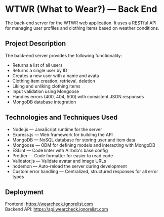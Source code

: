 # WTWR (What to Wear?) — Back End

The back-end server for the WTWR web application. It uses a RESTful API for managing user profiles and clothing items based on weather conditions.

## Project Description

The back-end server provides the following functionality:

- Returns a list of all users
- Returns a single user by ID
- Creates a new user with a name and avata
- Clothing item creation, retrieval, deletion
- Liking and unliking clothing items
- Input validation using Mongoose
- Handles errors (400, 404, 500) with consistent JSON responses
- MongoDB database integration

## Technologies and Techniques Used

- Node.js — JavaScript runtime for the server
- Express.js — Web framework for building the API
- MongoDB — NoSQL database for storing user and item data
- Mongoose — ODM for defining models and interacting with MongoDB
- ESLint — Code linter with Airbnb's base config
- Prettier — Code formatter for easier to read code
- Validator.js — Validate avatar and image URLs
- nodemon — Auto-reload the server during development
- Custom error handling — Centralized, structured responses for all error types

## Deployment

Frontend: https://wearcheck.ignorelist.com  
Backend API: https://api.wearcheck.ignorelist.com
